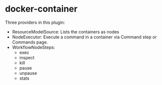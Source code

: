 # docker-container

Three providers in this plugin:

* ResourceModelSource: Lists the containers as nodes
* NodeExecutor: Execute a command in a container via Command step or Commands page.
* WorkflowNodeSteps: 
  * exec
  * inspect  
  * kill
  * pause
  * unpause
  * stats

